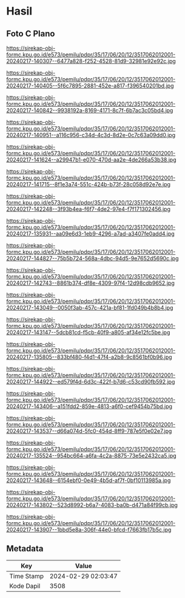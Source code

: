 # Hasil

## Foto C Plano

https://sirekap-obj-formc.kpu.go.id/e573/pemilu/pdpr/35/17/06/20/12/3517062012001-20240217-140307--6477a828-f252-4528-81d9-32981e92e92c.jpg

https://sirekap-obj-formc.kpu.go.id/e573/pemilu/pdpr/35/17/06/20/12/3517062012001-20240217-140405--5f6c7895-2881-452e-a817-f396540201bd.jpg

https://sirekap-obj-formc.kpu.go.id/e573/pemilu/pdpr/35/17/06/20/12/3517062012001-20240217-140842--9938192a-8169-4171-8c7f-6b7ac3c05bd4.jpg

https://sirekap-obj-formc.kpu.go.id/e573/pemilu/pdpr/35/17/06/20/12/3517062012001-20240217-140951--a116c956-c34d-4c3d-8d2e-0c7c63a09dd0.jpg

https://sirekap-obj-formc.kpu.go.id/e573/pemilu/pdpr/35/17/06/20/12/3517062012001-20240217-141624--a29947b1-e070-470d-aa2e-4de266a53b38.jpg

https://sirekap-obj-formc.kpu.go.id/e573/pemilu/pdpr/35/17/06/20/12/3517062012001-20240217-141715--8f1e3a74-551c-424b-b73f-28c058d92e7e.jpg

https://sirekap-obj-formc.kpu.go.id/e573/pemilu/pdpr/35/17/06/20/12/3517062012001-20240217-142248--3f93b4ea-f6f7-4de2-97e4-f7f171302456.jpg

https://sirekap-obj-formc.kpu.go.id/e573/pemilu/pdpr/35/17/06/20/12/3517062012001-20240217-135931--aa09e6d3-1eb9-4296-a7ad-a3407fe0add4.jpg

https://sirekap-obj-formc.kpu.go.id/e573/pemilu/pdpr/35/17/06/20/12/3517062012001-20240217-144827--75b5b724-568a-4dbc-94d5-9e7652d5690c.jpg

https://sirekap-obj-formc.kpu.go.id/e573/pemilu/pdpr/35/17/06/20/12/3517062012001-20240217-142743--8861b374-df8e-4309-97f4-12d98cdb9652.jpg

https://sirekap-obj-formc.kpu.go.id/e573/pemilu/pdpr/35/17/06/20/12/3517062012001-20240217-143049--0050f3ab-457c-421a-bf81-1fd049b4b8b4.jpg

https://sirekap-obj-formc.kpu.go.id/e573/pemilu/pdpr/35/17/06/20/12/3517062012001-20240217-143147--5dcb81cd-f5cb-40f9-a805-af34e12fc5be.jpg

https://sirekap-obj-formc.kpu.go.id/e573/pemilu/pdpr/35/17/06/20/12/3517062012001-20240217-135805--833bf480-f4d1-47f4-a2b8-9c8561bf0b96.jpg

https://sirekap-obj-formc.kpu.go.id/e573/pemilu/pdpr/35/17/06/20/12/3517062012001-20240217-144922--ed579f4d-6d3c-422f-b7d6-c53cd90fb592.jpg

https://sirekap-obj-formc.kpu.go.id/e573/pemilu/pdpr/35/17/06/20/12/3517062012001-20240217-143406--a151fdd2-859e-4813-a6f0-cef9454b75bd.jpg

https://sirekap-obj-formc.kpu.go.id/e573/pemilu/pdpr/35/17/06/20/12/3517062012001-20240217-143537--d66a074d-5fc0-454d-8ff9-787e5f0e02e7.jpg

https://sirekap-obj-formc.kpu.go.id/e573/pemilu/pdpr/35/17/06/20/12/3517062012001-20240217-135524--954bc664-a6fa-4c2a-8875-73e5e2432ca5.jpg

https://sirekap-obj-formc.kpu.go.id/e573/pemilu/pdpr/35/17/06/20/12/3517062012001-20240217-143648--6154ebf0-0e49-4b5d-af7f-0bf10113985a.jpg

https://sirekap-obj-formc.kpu.go.id/e573/pemilu/pdpr/35/17/06/20/12/3517062012001-20240217-143802--523d8992-b6a7-4083-ba0b-d471a84f99cb.jpg

https://sirekap-obj-formc.kpu.go.id/e573/pemilu/pdpr/35/17/06/20/12/3517062012001-20240217-143907--1bbd5e8a-306f-44e0-bfcd-f7663fb17b5c.jpg


## Metadata

| Key        | Value               |
| ---------- | ------------------- |
| Time Stamp | 2024-02-29 02:03:47 |
| Kode Dapil | 3508                |



